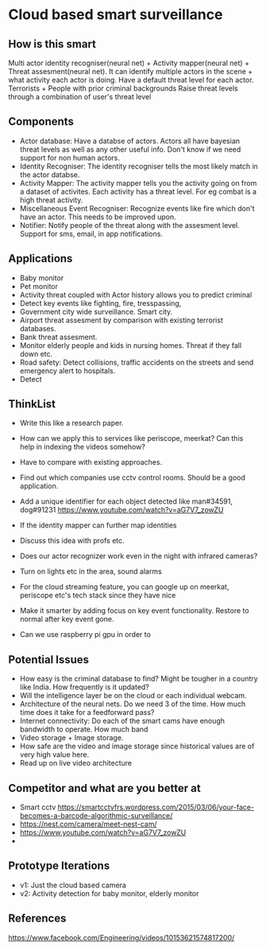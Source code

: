 # Cloud based smart surveillance 

## How is this smart
Multi actor identity recogniser(neural net) + Activity mapper(neural net) + Threat assesment(neural net). It can identify multiple actors in the scene + what activity each actor is doing.
Have a default threat level for each actor. Terrorists + People with prior criminal backgrounds
Raise threat levels through a combination of user's threat level

## Components
* Actor database: Have a databse of actors. Actors all have bayesian threat levels as well as any other useful info. Don't know if we need support for non human actors.
* Identity Recogniser: The identity recogniser tells the most likely match in the actor databse.
* Activity Mapper: The activity mapper tells you the activity going on from a dataset of activites. Each activity has a threat level. For eg combat is a high threat activity.
* Miscellaneous Event Recogniser: Recognize events like fire which don't have an actor. This needs to be improved upon.
* Notifier: Notify people of the threat along with the assesment level. Support for sms, email, in app notifications.

## Applications
* Baby monitor
* Pet monitor
* Activity threat coupled with Actor history allows you to predict criminal 
* Detect key events like fighting, fire, tresspassing,  
* Government city wide surveillance. Smart city.
* Airport threat assesment by comparison with existing terrorist databases.
* Bank threat assesment.
* Monitor elderly people and kids in nursing homes. Threat if they fall down etc.
* Road safety: Detect collisions, traffic accidents on the streets and send emergency alert to hospitals.
* Detect 

## ThinkList
* Write this like a research paper.
* How can we apply this to services like periscope, meerkat? Can this help in indexing the videos somehow?

* Have to compare with existing approaches.
* Find out which companies use cctv control rooms. Should be a good application.
* Add a unique identifier for each object detected like man#34591, dog#91231  https://www.youtube.com/watch?v=aG7V7_zowZU

* If the identity mapper can further map identities
* Discuss this idea with profs etc.
* Does our actor recognizer work even in the night with infrared cameras?
* Turn on lights etc in the area, sound alarms
* For the cloud streaming feature, you can google up on meerkat, periscope etc's tech stack since they have nice 
* Make it smarter by adding focus on key event functionality. Restore to normal after key event gone.
* Can we use raspberry pi gpu in order to 

## Potential Issues
* How easy is the criminal database to find? Might be tougher in a country like India. How frequently is it updated?
* Will the intelligence layer be on the cloud or each individual webcam.
* Architecture of the neural nets. Do we need 3 of the time. How much time does it take for a feedforward pass?
* Internet connectivity: Do each of the smart cams have enough bandwidth to operate. How much band
* Video storage + Image storage.
* How safe are the video and image storage since historical values are of very high value here.
* Read up on live video architecture

## Competitor and what are you better at
* Smart cctv https://smartcctvfrs.wordpress.com/2015/03/06/your-face-becomes-a-barcode-algorithmic-surveillance/
* https://nest.com/camera/meet-nest-cam/
* https://www.youtube.com/watch?v=aG7V7_zowZU
* 

## Prototype Iterations
* v1: Just the cloud based camera
* v2: Activity detection for baby monitor, elderly monitor

## References
https://www.facebook.com/Engineering/videos/10153621574817200/